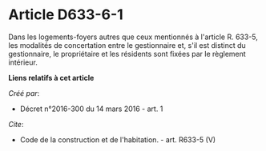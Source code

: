 # Article D633-6-1

Dans les logements-foyers autres que ceux mentionnés à l'article R. 633-5, les modalités de concertation entre le
gestionnaire et, s'il est distinct du gestionnaire, le propriétaire et les résidents sont fixées par le règlement intérieur.

**Liens relatifs à cet article**

_Créé par_:

  - Décret n°2016-300 du 14 mars 2016 - art. 1

_Cite_:

  - Code de la construction et de l'habitation. - art. R633-5 (V)
